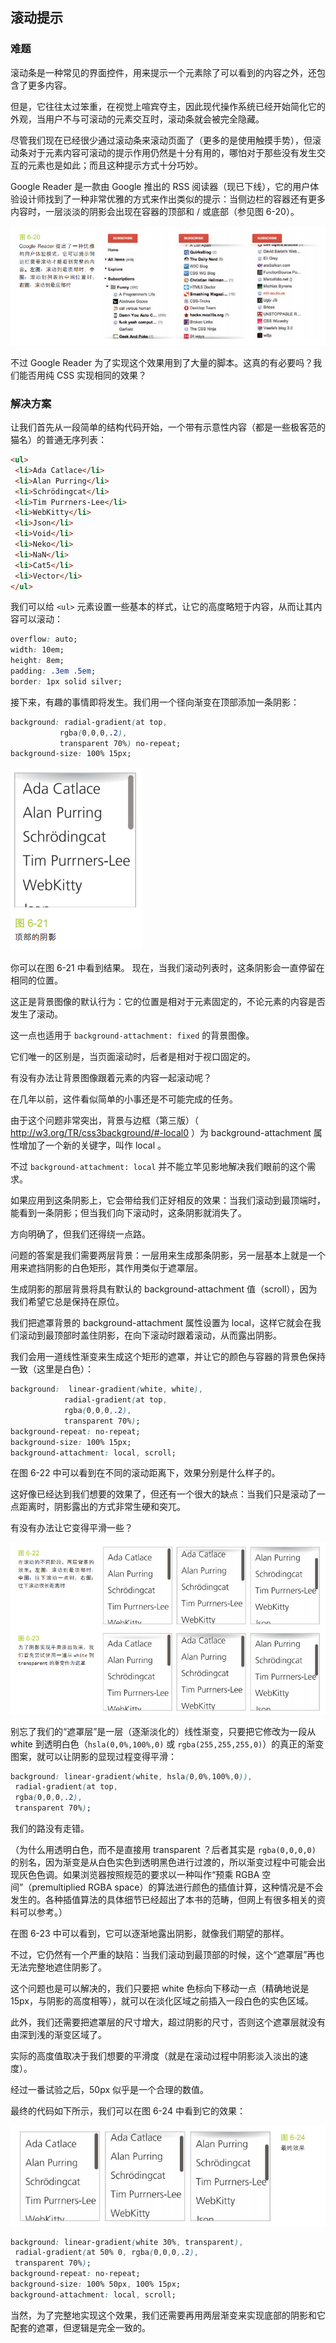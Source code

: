 ## 滚动提示

### 难题

滚动条是一种常见的界面控件，用来提示一个元素除了可以看到的内容之外，还包含了更多内容。

但是，它往往太过笨重，在视觉上喧宾夺主，因此现代操作系统已经开始简化它的外观，当用户不与可滚动的元素交互时，滚动条就会被完全隐藏。

尽管我们现在已经很少通过滚动条来滚动页面了（更多的是使用触摸手势），但滚动条对于元素内容可滚动的提示作用仍然是十分有用的，哪怕对于那些没有发生交互的元素也是如此；而且这种提示方式十分巧妙。

Google Reader 是一款由 Google 推出的 RSS 阅读器（现已下线），它的用户体验设计师找到了一种非常优雅的方式来作出类似的提示：当侧边栏的容器还有更多内容时，一层淡淡的阴影会出现在容器的顶部和 / 或底部（参见图 6-20）。

![34-1](https://github.com/Artila/CSS/blob/master/CSS%20SECRETS/%E7%AC%AC6%E7%AB%A0%20%E7%94%A8%E6%88%B7%E4%BD%93%E9%AA%8C/images/34-1.PNG)

不过 Google Reader 为了实现这个效果用到了大量的脚本。这真的有必要吗？我们能否用纯 CSS 实现相同的效果？



### 解决方案

让我们首先从一段简单的结构代码开始，一个带有示意性内容（都是一些极客范的猫名）的普通无序列表：

```html
<ul>
 <li>Ada Catlace</li>
 <li>Alan Purring</li>
 <li>Schrödingcat</li>
 <li>Tim Purrners-Lee</li>
 <li>WebKitty</li>
 <li>Json</li>
 <li>Void</li>
 <li>Neko</li>
 <li>NaN</li>
 <li>Cat5</li>
 <li>Vector</li>
</ul>
```

我们可以给 `<ul>` 元素设置一些基本的样式，让它的高度略短于内容，从而让其内容可以滚动：

```css
overflow: auto;
width: 10em;
height: 8em;
padding: .3em .5em;
border: 1px solid silver;
```

接下来，有趣的事情即将发生。我们用一个径向渐变在顶部添加一条阴影：

```css
background: radial-gradient(at top, 
		   rgba(0,0,0,.2),
 		   transparent 70%) no-repeat;
background-size: 100% 15px;
```
![34-2](https://github.com/Artila/CSS/blob/master/CSS%20SECRETS/%E7%AC%AC6%E7%AB%A0%20%E7%94%A8%E6%88%B7%E4%BD%93%E9%AA%8C/images/34-2.PNG)

你可以在图 6-21 中看到结果。
现在，当我们滚动列表时，这条阴影会一直停留在相同的位置。

这正是背景图像的默认行为：它的位置是相对于元素固定的，不论元素的内容是否发生了滚动。

这一点也适用于 `background-attachment: fixed` 的背景图像。

它们唯一的区别是，当页面滚动时，后者是相对于视口固定的。

有没有办法让背景图像跟着元素的内容一起滚动呢？

在几年以前，这件看似简单的小事还是不可能完成的任务。

由于这个问题非常突出，背景与边框（第三版）（ http://w3.org/TR/css3background/#-local0 ）为 background-attachment 属性增加了一个新的关键字，叫作 local 。

不过 `background-attachment: local` 并不能立竿见影地解决我们眼前的这个需求。

如果应用到这条阴影上，它会带给我们正好相反的效果：当我们滚动到最顶端时，能看到一条阴影；但当我们向下滚动时，这条阴影就消失了。

方向明确了，但我们还得绕一点路。

问题的答案是我们需要两层背景：一层用来生成那条阴影，另一层基本上就是一个用来遮挡阴影的白色矩形，其作用类似于遮罩层。

生成阴影的那层背景将具有默认的 background-attachment 值（scroll），因为我们希望它总是保持在原位。

我们把遮罩背景的 background-attachment 属性设置为 local，这样它就会在我们滚动到最顶部时盖住阴影，在向下滚动时跟着滚动，从而露出阴影。

我们会用一道线性渐变来生成这个矩形的遮罩，并让它的颜色与容器的背景色保持一致（这里是白色）：

```css
background:  linear-gradient(white, white),
 		    radial-gradient(at top, 
		    rgba(0,0,0,.2),
      		transparent 70%);
background-repeat: no-repeat;
background-size: 100% 15px;
background-attachment: local, scroll;
```

在图 6-22 中可以看到在不同的滚动距离下，效果分别是什么样子的。

这好像已经达到我们想要的效果了，但还有一个很大的缺点：当我们只是滚动了一点距离时，阴影露出的方式非常生硬和突兀。

有没有办法让它变得平滑一些？

![34-3](https://github.com/Artila/CSS/blob/master/CSS%20SECRETS/%E7%AC%AC6%E7%AB%A0%20%E7%94%A8%E6%88%B7%E4%BD%93%E9%AA%8C/images/34-3.PNG)

别忘了我们的“遮罩层”是一层（逐渐淡化的）线性渐变，只要把它修改为一段从 white 到透明白色（`hsla(0,0%,100%,0)` 或 `rgba(255,255,255,0)`）的真正的渐变图案，就可以让阴影的显现过程变得平滑：

```css
background: linear-gradient(white, hsla(0,0%,100%,0)),
 radial-gradient(at top, 
 rgba(0,0,0,.2),
 transparent 70%);
```

我们的路没有走错。

（为什么用透明白色，而不是直接用 transparent ？后者其实是 `rgba(0,0,0,0)` 的别名，因为渐变是从白色实色到透明黑色进行过渡的，所以渐变过程中可能会出现灰色色调。如果浏览器按照规范的要求以一种叫作“预乘 RGBA 空间”（premultiplied RGBA space）的算法进行颜色的插值计算，这种情况是不会发生的。各种插值算法的具体细节已经超出了本书的范畴，但网上有很多相关的资料可以参考。）

在图 6-23 中可以看到，它可以逐渐地露出阴影，就像我们期望的那样。

不过，它仍然有一个严重的缺陷：当我们滚动到最顶部的时候，这个“遮罩层”再也无法完整地遮住阴影了。

这个问题也是可以解决的，我们只要把 white 色标向下移动一点（精确地说是 15px，与阴影的高度相等），就可以在淡化区域之前插入一段白色的实色区域。

此外，我们还需要把遮罩层的尺寸增大，超过阴影的尺寸，否则这个遮罩层就没有由深到浅的渐变区域了。

实际的高度值取决于我们想要的平滑度（就是在滚动过程中阴影淡入淡出的速度）。

经过一番试验之后，50px 似乎是一个合理的数值。

最终的代码如下所示，我们可以在图 6-24 中看到它的效果：

![34-4](https://github.com/Artila/CSS/blob/master/CSS%20SECRETS/%E7%AC%AC6%E7%AB%A0%20%E7%94%A8%E6%88%B7%E4%BD%93%E9%AA%8C/images/34-4.PNG)

```css
background: linear-gradient(white 30%, transparent),
 radial-gradient(at 50% 0, rgba(0,0,0,.2),
 transparent 70%);
background-repeat: no-repeat;
background-size: 100% 50px, 100% 15px;
background-attachment: local, scroll;
```

当然，为了完整地实现这个效果，我们还需要再用两层渐变来实现底部的阴影和它配套的遮罩，但逻辑是完全一致的。

